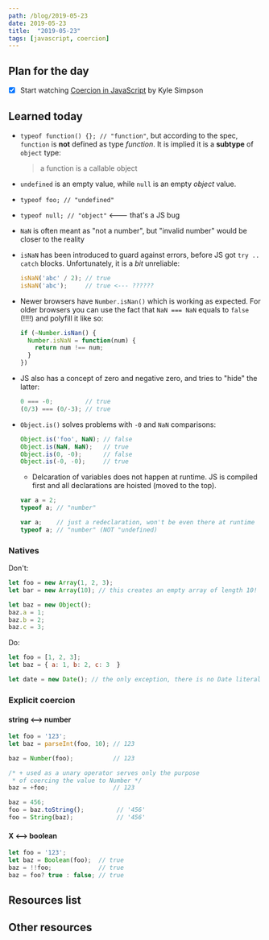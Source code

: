 ```yaml
---
path: /blog/2019-05-23
date: 2019-05-23
title:  "2019-05-23"
tags: [javascript, coercion]
---
```


## Plan for the day

- [x] Start watching [Coercion in JavaScript](https://frontendmasters.com/courses/javascript-coercion/) by Kyle Simpson

## Learned today

- `typeof function() {}; // "function"`, but according to the spec, `function` is **not** defined as type *function*. It is implied it is a **subtype** of `object` type:

  > a function is a callable object

- `undefined` is an empty value, while `null` is an empty *object* value.

- `typeof foo; // "undefined"`
- `typeof null; // "object"` <--- that's a JS bug
- `NaN` is often meant as "not a number", but "invalid number" would be closer to the reality
- `isNaN` has been introduced to guard against errors, before JS got `try .. catch` blocks. Unfortunately, it is a *bit* unreliable:

  ```javascript
  isNaN('abc' / 2); // true
  isNaN('abc');     // true <--- ??????
  ```

- Newer browsers have `Number.isNan()` which is working as expected. For older browsers you can use the fact that `NaN === NaN` equals to `false` (!!!!) and polyfill it like so:

  ```javascript
  if (~Number.isNan() {
    Number.isNaN = function(num) {
      return num !== num;
    }
  })
  ```

- JS also has a concept of zero and negative zero, and tries to "hide" the latter:

  ```javascript
  0 === -0;         // true
  (0/3) === (0/-3); // true
  ```

- `Object.is()` solves problems with `-0` and `NaN` comparisons:

  ```javascript
  Object.is('foo', NaN); // false
  Object.is(NaN, NaN);   // true
  Object.is(0, -0);      // false
  Object.is(-0, -0);     // true
  ```

  - Delcaration of variables does not happen at runtime. JS is compiled first and all declarations are hoisted (moved to the top).

  ```javascript
  var a = 2;
  typeof a; // "number"

  var a;    // just a redeclaration, won't be even there at runtime
  typeof a; // "number" (NOT "undefined)
  ```

### Natives

Don't:

```javascript
let foo = new Array(1, 2, 3);
let bar = new Array(10); // this creates an empty array of length 10!

let baz = new Object();
baz.a = 1;
baz.b = 2;
baz.c = 3;
```

Do:

```javascript
let foo = [1, 2, 3];
let baz = { a: 1, b: 2, c: 3  }

let date = new Date(); // the only exception, there is no Date literal
```

### Explicit coercion

#### string <--> number

```javascript
let foo = '123';
let baz = parseInt(foo, 10); // 123

baz = Number(foo);           // 123

/* + used as a unary operator serves only the purpose
 * of coercing the value to Number */
baz = +foo;                  // 123

baz = 456;
foo = baz.toString();         // '456'
foo = String(baz);            // '456'
```

#### X <--> boolean

```javascript
let foo = '123';
let baz = Boolean(foo);  // true
baz = !!foo;             // true
baz = foo? true : false; // true
```

## Resources list

## Other resources